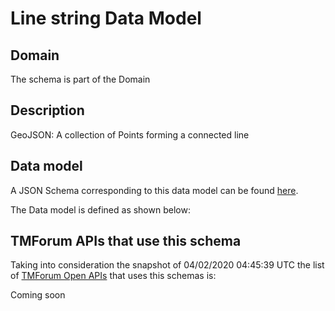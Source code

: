# Line string Data Model

## Domain

The  schema is part of the  Domain

## Description

GeoJSON: A collection of Points forming a connected line

## Data model

A JSON Schema corresponding to this data model can be found
[here](https://github.com/tmforum-rand/schemas/blob/candidates/Common/LineString.schema.json).

The Data model is defined as shown below:




## TMForum APIs that use this schema

Taking into consideration the snapshot of 04/02/2020 04:45:39 UTC the list of [TMForum Open APIs](https://www.tmforum.org/open-apis/) that uses this schemas is:

Coming soon